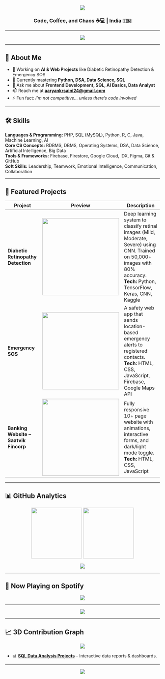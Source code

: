 <!-- Cyberpunk Typing Intro -->
<h1 align="center">
  <img src="https://readme-typing-svg.herokuapp.com?font=Orbitron&size=35&color=00F7FF&center=true&vCenter=true&width=550&lines=Hey,+I'm+Aaryan+Saini+🚀;Frontend+Dev+%7C+Data+Science+Enthusiast;Building+Cool+Stuff+Since+Day+1">
</h1>

<h3 align="center">Code, Coffee, and Chaos ☕💻 | India 🇮🇳</h3>

---

<!-- Hacker Marquee -->
<p align="center">
  <img src="https://readme-typing-svg.herokuapp.com?color=00F7FF&lines=Transforming+Ideas+Into+Reality;Always+Learning+Something+New;Breaking+Limits,+Not+Rules;Powered+By+Curiosity+⚡" />
</p>

---

## 🚀 About Me
- 🔭 Working on **AI & Web Projects** like Diabetic Retinopathy Detection & Emergency SOS  
- 🌱 Currently mastering **Python, DSA, Data Science, SQL**  
- 💬 Ask me about **Frontend Development, SQL, AI Basics, Data Analyst**  
- 📫 Reach me at **aaryankrsaini24@gmail.com**  
- ⚡ Fun fact: *I’m not competitive… unless there’s code involved*   

---

## 🛠 Skills

**Languages & Programming:** PHP, SQL (MySQL), Python, R, C, Java, Machine Learning, AI  
**Core CS Concepts:** RDBMS, DBMS, Operating Systems, DSA, Data Science, Artificial Intelligence, Big Data  
**Tools & Frameworks:** Firebase, Firestore, Google Cloud, IDX, Figma, Git & GitHub  
**Soft Skills:** Leadership, Teamwork, Emotional Intelligence, Communication, Collaboration  

---

## 📂 Featured Projects  

| Project | Preview | Description |
|---------|---------|-------------|
| **Diabetic Retinopathy Detection** | <img src="https://media.giphy.com/media/JIX9t2j0ZTN9S/giphy.gif" width="250"/> | Deep learning system to classify retinal images (Mild, Moderate, Severe) using CNN. Trained on 50,000+ images with 80% accuracy. **Tech:** Python, TensorFlow, Keras, CNN, Kaggle |
| **Emergency SOS** | <img src="https://media.giphy.com/media/l4FGJp4lxGGgK5CBW/giphy.gif" width="250"/> | A safety web app that sends location-based emergency alerts to registered contacts. **Tech:** HTML, CSS, JavaScript, Firebase, Google Maps API |
| **Banking Website – Saatvik Fincorp** | <img src="https://media.giphy.com/media/26AHONQ79FdWZhAI0/giphy.gif" width="250"/> | Fully responsive 10+ page website with animations, interactive forms, and dark/light mode toggle. **Tech:** HTML, CSS, JavaScript |

---

## 📊 GitHub Analytics
<p align="center">
  <img src="https://github-readme-stats.vercel.app/api?username=aaryan-saini&show_icons=true&theme=tokyonight" height="165"/>
  <img src="https://github-readme-stats.vercel.app/api/top-langs/?username=aaryan-saini&layout=compact&theme=tokyonight" height="165"/>
</p>

<!-- Streak -->
<p align="center">
  <img src="https://streak-stats.demolab.com?user=aaryan-saini&theme=tokyonight&hide_border=true" />
</p>

---

## 🎵 Now Playing on Spotify  
<p align="center">
  <img src="https://spotify-github-profile.vercel.app/api/view?uid=YOUR_SPOTIFY_ID&cover_image=true&theme=novatorem&show_offline=false&background_color=000000&bar_color=53b14f&bar_color_cover=true" />
</p>

---

<!-- Snake Animation -->
<p align="center">
  <img src="https://github.com/aaryan-saini/aaryan-saini/blob/output/github-contribution-grid-snake.svg" />
</p>

---

## 📈 3D Contribution Graph
<p align="center">
  <img src="https://raw.githubusercontent.com/Aaryan-Saini/Aaryan-Saini/main/profile-3d-contrib/profile-night-rainbow.svg" />
</p>

- 📊 **[SQL Data Analysis Projects](#)** – Interactive data reports & dashboards.

---

<!-- Snake Animation -->
<p align="center">
  <img src="https://github.com/aaryan-saini/aaryan-saini/blob/output/github-contribution-grid-snake.svg" />
</p>

